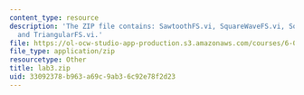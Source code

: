 ```yaml
---
content_type: resource
description: 'The ZIP file contains: SawtoothFS.vi, SquareWaveFS.vi, SquareWaveFS_nterms.vi,
  and TriangularFS.vi.'
file: https://ol-ocw-studio-app-production.s3.amazonaws.com/courses/6-071j-introduction-to-electronics-signals-and-measurement-spring-2006/33092378b963a69c9ab36c92e78f2d23_lab3.zip
file_type: application/zip
resourcetype: Other
title: lab3.zip
uid: 33092378-b963-a69c-9ab3-6c92e78f2d23
---
```

